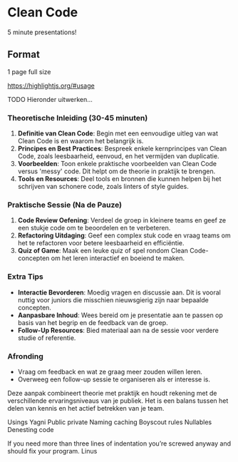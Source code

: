 # Clean Code
5 minute presentations!

## Format 
1 page full size

https://highlightjs.org/#usage






TODO Hieronder uitwerken...
### Theoretische Inleiding (30-45 minuten)
1. **Definitie van Clean Code**: Begin met een eenvoudige uitleg van wat Clean Code is en waarom het belangrijk is.
2. **Principes en Best Practices**: Bespreek enkele kernprincipes van Clean Code, zoals leesbaarheid, eenvoud, en het vermijden van duplicatie.
3. **Voorbeelden**: Toon enkele praktische voorbeelden van Clean Code versus 'messy' code. Dit helpt om de theorie in praktijk te brengen.
4. **Tools en Resources**: Deel tools en bronnen die kunnen helpen bij het schrijven van schonere code, zoals linters of style guides.

### Praktische Sessie (Na de Pauze)
1. **Code Review Oefening**: Verdeel de groep in kleinere teams en geef ze een stukje code om te beoordelen en te verbeteren.
2. **Refactoring Uitdaging**: Geef een complex stuk code en vraag teams om het te refactoren voor betere leesbaarheid en efficiëntie.
3. **Quiz of Game**: Maak een leuke quiz of spel rondom Clean Code-concepten om het leren interactief en boeiend te maken.

### Extra Tips
- **Interactie Bevorderen**: Moedig vragen en discussie aan. Dit is vooral nuttig voor juniors die misschien nieuwsgierig zijn naar bepaalde concepten.
- **Aanpasbare Inhoud**: Wees bereid om je presentatie aan te passen op basis van het begrip en de feedback van de groep.
- **Follow-Up Resources**: Bied materiaal aan na de sessie voor verdere studie of referentie.

### Afronding
- Vraag om feedback en wat ze graag meer zouden willen leren.
- Overweeg een follow-up sessie te organiseren als er interesse is.

Deze aanpak combineert theorie met praktijk en houdt rekening met de verschillende ervaringsniveaus van je publiek. Het is een balans tussen het delen van kennis en het actief betrekken van je team.

Usings
Yagni
Public private
Naming
caching
Boyscout rules
Nullables
Denesting code


If you need more than three lines of indentation you’re screwed anyway and should fix your program. 
Linus 